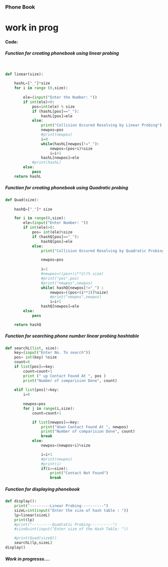 ### Phone Book
# work in prog
#### Code:
#####  Function for creating phonebook using linear probing
```python


def linear(size):
	
	hashL=["_"]*size
	for i in range (0,size):
		
		ele=(input("Enter the Number: "))
		if int(ele)>0:
			pos=int(ele) % size
			if (hashL[pos]=="_"):
				hashL[pos]=ele
			else:
				print("Collision Occured Resolving by Linear Probing")
				newpos=pos
				#print(newpos)
				i=0
				while(hashL[newpos]!="_"):
					newpos=(pos+i)%size
					i=i+1
				hashL[newpos]=ele
			#print(hashL)
		else:
			pass
	return hashL
```
#####  Function for creating phonebook using Quadratic probing
```python
def Quad(size):
	
	hashQ=["_"]* size

	for i in range(0,size):
		ele=(input("Enter Number: "))
		if int(ele)>0:
			pos= int(ele)%size
			if (hashQ[pos]=="_"):
				hashQ[pos]=ele
			else:
				print("Collision Occured Resolving by Quadratic Probing")

				newpos=pos
				
				i=1
				#newpos=((pos+(i**2))% size)
				#print("pos",pos)
				#print("newpos",newpos)
				while( hashQ[newpos]!="_") :
					newpos=((pos+(i**2))%size)
					#print("newpos",newpos)
					i=i+1
				hashQ[newpos]=ele
		else:
			pass

	return hashQ
```
##### Function for searching phone number linear probing hashtable
```python
def searchL(list, size):
	key=(input("Enter No. To search"))
	pos= int(key) %size
	count=0
	if list[pos]==key:
		count=count+1
		print (" up Contact Found At ", pos )
		print("Number of comparision Done", count)
		
	elif list[pos]!=key:
		i=0
		
		newpos=pos
		for j in range(i,size):
			count=count+1

			if list[newpos]==key:
				print("down Contact Found At ", newpos)
				print("Number of comparision Done", count)
				break
			else:
				newpos=(newpos+i)%size

				i=i+1
				#print(newpos)
				#print(i)
				if(i>=size):
					print("Contact Not Found")
					break
```
##### Function for displaying phonebook
```python
def display():
	print("---------Linear Probing----------")
	sizeL=int(input("Enter the size of hash table : "))
	lp=linear(sizeL)
	print(lp)
	#print("---------Quadratic Probing----------")
	#sizeQ=int(input("Enter size of the Hash Table: "))

	#print(Quad(sizeQ))
	searchL(lp,sizeL)
display()
```
	
##### Work in progresss....

